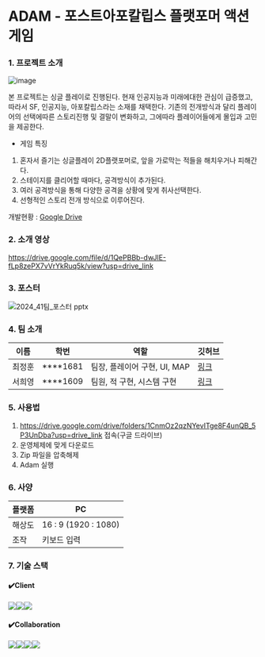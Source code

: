 # ADAM - 포스트아포칼립스 플랫포머 액션 게임

### 1. 프로젝트 소개
![image](https://github.com/kookmin-sw/capstone-2024-41/assets/21676370/b8ad8caf-4771-4d41-9b43-8f4ab54f19ca)

본 프로젝트는 싱글 플레이로 진행된다.
현재 인공지능과 미래에대한 관심이 급증했고, 따라서 SF, 인공지능, 아포칼립스라는 소재를 채택한다.
기존의 전개방식과 달리 플레이어의 선택에따른 스토리진행 및 결말이 변화하고, 그에따라 플레이어들에게 몰입과 고민을 제공한다.
- 게임 특징
1.	혼자서 즐기는 싱글플레이 2D플랫포머로, 앞을 가로막는 적들을 해치우거나 피해간다.
2.	스테이지를 클리어할 때마다, 공격방식이 추가된다.
3.   여러 공격방식을 통해 다양한 공격을 상황에 맞게 취사선택한다.
4.   선형적인 스토리 전개 방식으로 이루어진다.

개발현황 : [Google Drive](https://drive.google.com/drive/folders/1PLdymtSjLYZg932usjZbjHqhsccBn9oi?usp=drive_link)
### 2. 소개 영상
https://drive.google.com/file/d/1QePBBb-dwJlE-fLp8zePX7vVrYkRuq5k/view?usp=drive_link

### 3. 포스터
![2024_41팀_포스터 pptx](https://github.com/kookmin-sw/capstone-2024-41/assets/21676370/1e317750-47f6-4848-9d8d-739800c15b4f)

### 4. 팀 소개

|이름|학번|역할|깃허브|
|------|---|---|---|
|최정훈|****1681|팀장, 플레이어 구현, UI, MAP|[링크](https://github.com/glenjh)|
|서희영|****1609|팀원, 적 구현, 시스템 구현|[링크](https://github.com/shng6815)|

### 5. 사용법

1. https://drive.google.com/drive/folders/1CnmOz2qzNYevITge8F4unQB_5P3UnDba?usp=drive_link 접속(구글 드라이브)
2. 운영체제에 맞게 다운로드
3. Zip 파일을 압축해제
4. Adam 실행

### 6. 사양

|플랫폼|PC|
|------|---|
|해상도|16 : 9 (1920 : 1080)|
|조작|키보드 입력|

### 7. 기술 스택
#### ✔️Client
<img src="https://img.shields.io/badge/Unity-002244?style=for-the-badge&logo=unity&logoColor=White"><img src="https://img.shields.io/badge/csharp-262577?style=for-the-badge&logo=csharp&logoColor=512BD4"><img src="https://img.shields.io/badge/firebase-FFCA28?style=for-the-badge&logo=firebase&logoColor=white">
#### ✔️Collaboration
<img src="https://img.shields.io/badge/git-2E69AE?style=for-the-badge&logo=git&logoColor=F05032"><img src="https://img.shields.io/badge/notion-FFFFFF?style=for-the-badge&logo=notion&logoColor=000000"><img src="https://img.shields.io/badge/github-EA4AAA?style=for-the-badge&logo=github&logoColor=181717"><img src="https://img.shields.io/badge/slack-CC6699?style=for-the-badge&logo=slack&logoColor=4A154B">



